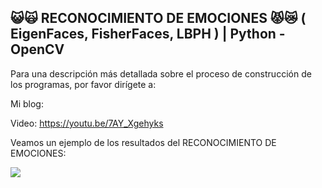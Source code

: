 ## 😺🙀 RECONOCIMIENTO DE EMOCIONES 😾😿 ( EigenFaces, FisherFaces, LBPH ) | Python - OpenCV

Para una descripción más detallada sobre el proceso de construcción de los programas, por favor dirígete a:

Mi blog: 

Video: https://youtu.be/7AY_Xgehyks

Veamos un ejemplo de los resultados del RECONOCIMIENTO DE EMOCIONES:

![](ResultadoReconocimientoEmociones.gif)
